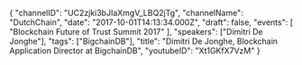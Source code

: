 {
    "channelID": "UC2zjki3bJIaXmgV_LBQ2jTg",
    "channelName": "DutchChain",
    "date": "2017-10-01T14:13:34.000Z",
    "draft": false,
    "events": [
        "Blockchain Future of Trust Summit 2017"
    ],
    "speakers": ["Dimitri De Jonghe"],
    "tags": ["BigchainDB"],
    "title": "Dimitri De Jonghe, Blockchain Application Director at BigchainDB",
    "youtubeID": "Xt1GKfX7VzM"
}
